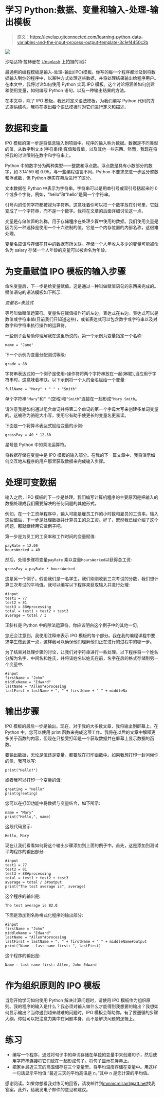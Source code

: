 # 学习 Python:数据、变量和输入-处理-输出模板

> 原文：<https://levelup.gitconnected.com/learning-python-data-variables-and-the-input-process-output-template-3c1ef4450c2b>

![](img/94856e1de8b7dca8f7870ec0a8a84b01.png)

沙哈达特·拉赫曼在 [Unsplash](https://unsplash.com?utm_source=medium&utm_medium=referral) 上拍摄的照片

最通用的编程模板是输入-处理-输出(IPO)模板。你写的每一个程序都涉及到将数据输入到你的程序中，以某种方式处理这些数据，并将处理结果输出给程序用户。在本文中，我将讨论如何使用 Python 实现 IPO 模板。这个讨论将涵盖如何创建和使用变量，如何编写 Python 语句，以及一种输出结果的方法。

在本文中，除了 IPO 模板，我还将定义语法模板，为我们编写 Python 代码的方式提供结构。我将在提出每个语法模板时对它们进行定义和描述。

# 数据和变量

IPO 模板的第一步是将信息输入到项目中。程序的输入称为数据。数据是不同类型的值，从数字到文本(字符串)到真值和假值，以及其他一些东西。然而，我现在将把我的讨论限制在数字和字符串上。

Python 中的数字分为两种类型——整数和浮点数。浮点数是具有小数部分的数字，如 3.14159 和 0.95。与一些编程语言不同，Python 不要求您进一步区分整数和浮点数，但 Python 确实在幕后进行了区分。

文本数据在 Python 中表示为字符串。字符串可以是用单引号或双引号括起来的 0 个或多个字符。例如，“hello”和“hello”是同一个字符串。

引号内的任何字符都被视为字符串。这意味着你可以把一个数字放在引号里，它就变成了一个字符串，而不是一个数字。我将在文章的后面详细讨论这一点。

变量是存储位置的名称，用于存储程序在处理步骤中使用的数据。我们使用变量是因为另一种选择是使用一个十六进制的值，它是一个内存位置的内部名称，这很难处理。

变量名应该与存储在其中的数据有所关联。存储一个人年收入多少的变量可能被命名为 salary 存储一个人年龄的变量可以被命名为年龄。

# 为变量赋值 IPO 模板的输入步骤

命名变量后，下一步是给变量赋值。这是通过一种叫做赋值语句的东西来完成的。赋值语句的语法模板如下所示:

*变量名=表达式*

等号叫做赋值运算符。变量名在赋值操作符的左边，表达式在右边。表达式可以是数值或字符串值(目前我们只知道这些)，或者表达式可以包含数字或字符串以及对数字和字符串执行操作的运算符。

一些例子会帮助你理解我在这里所说的。第一个示例为变量指定一个名称:

```
name = "Jane"
```

下一个示例为变量分配测试等级:

```
grade = 88
```

字符串表达式的一个例子是使用`+`操作符将两个字符串放在一起(串联),当应用于字符串时，这意味着串联。以下示例将一个人的全名赋给一个变量:

```
fullName = "Mary" + " " + "Smith"
```

单个字符串`“Mary”`和`“ “`(空格)和`“Smith”`连接在一起形成`“Mary Smith`。

请注意我是如何通过组合单词并将第二个单词的第一个字母大写来创建多单词变量的。这被称为骆驼大小写，使用它有助于使更长的变量名更易读。

下面是一个将算术表达式赋给变量的示例:

```
grossPay = 40 * 12.50
```

星号是 Python 中的乘法运算符。

将数据存储在变量中是 IPO 模板的输入部分。在我的下一篇文章中，我将演示如何交互地从程序的用户那里获取数据来完成输入步骤。

# 处理可变数据

输入之后，IPO 模板的下一步是处理。我们编写计算机程序的主要原因是把输入的数据处理成我们需要解决的任何问题的其他形式。

例如，在一个工资单程序中，输入可能是雇员工作的小时数和雇员的工资率。输入这些值后，下一步是处理数据并计算员工的总工资。好了，既然我已经介绍了这个问题，那就继续用它做例子吧。

第一步是为员工的工资率和工作时间的变量赋值:

```
payRate = 12.00
hoursWorked = 40
```

然后，处理步骤将变量`payRate` 乘以变量`hoursWorked`以获得总工资:

```
grossPay = payRate * hoursWorked
```

这是另一个例子。假设我们是一名学生，我们刚刚收到三次考试的分数，我们想计算三次考试的平均值。我可以编写以下程序来获取输入并进行处理:

```
#input
test1 = 77
test2 = 81
test3 = 88#processing
total = test1 + test2 + test3
average = total / 3
```

正斜杠是 Python 中的除法运算符。你应该明白这个例子中的其他一切。

您还会注意到，我使用注释来表示 IPO 模板的每个部分。我在我的编程课程中要求学生做到这一点，这样我可以确保他们理解他们正在进行的过程中的哪一步。

为了结束对处理步骤的讨论，让我们对字符串进行一些处理。以下程序将一个姓名分解为名字、中间名和姓氏，并将该姓名以姓氏在前，名字在后的格式存储到另一个变量中:

```
#input
firstName = "John"
middleName = "Edward"
lastName = "Allen"#procesing
lastFirst = lastName + ", " + firstName + " " + middleNa
```

# 输出步骤

IPO 模板的最后一步是输出。现在，对于我的大多数文章，我将输出到屏幕上。在 Python 中，您可以使用 print 函数来完成这项工作。我将在以后的文章中解释更多关于函数的内容，但现在只接受打印是一个获取数据并在屏幕上显示数据的函数。

要输出数据，无论是值还是变量，都要放在打印函数中。如果我想打印一封问候你的信，我可以写:

```
print("Hello!")
```

或者我可以打印一个变量的值:

```
greeting = "Hello"
print(greeting)
```

您可以在打印功能中将数据与变量结合，如下所示:

```
name = "Mary"
print("Hello,", name)
```

这段代码显示:

```
Hello, Mary
```

现在让我们看看如何将这个输出步骤添加到上面的例子中。首先，这是添加到测试平均程序的输出部分:

```
#input
test1 = 77
test2 = 81
test3 = 88#processing
total = test1 + test2 + test3
average = total / 3#output
print("The test average is", average)
```

这个程序的输出是:

```
The test average is 82.0
```

下面是添加到名称格式化程序的输出部分:

```
#input
firstName = "John"
middleName = "Edward"
lastName = "Allen"#procesing
lastFirst = lastName + ", " + firstName + " " + middleName#output
print("Name – last name first: ", lastFirst)
```

这个程序的输出是:

```
Name – last name first: Allen, John Edward
```

# 作为组织原则的 IPO 模板

当您开始学习如何使用 Python 解决计算问题时，请使用 IPO 模板作为组织原则。我的程序的输入是什么？我必须对输入做什么才能得到我想要的输出？我想如何显示输出？当你遇到越来越难的问题时，IPO 模板会帮助你。有了要遵循的步骤大纲，你就可以把注意力集中在问题本身，而不是解决问题的逻辑上。

# 练习

*   编写一个程序，通过将句子中的单词存储在单独的变量中来创建句子，然后使用字符串连接将它们放在一起形成句子。将句子显示在屏幕上。
*   把家乡最近三天的高温储存在三个变量里。将平均温度存储在变量中。用这样一句话显示平均值:“最近三天的平均高温是 n。”其中 n 是您计算的平均值。

感谢阅读。如果你想看我对练习的回答，请发邮件到[mmmcmillan1@att.net](mailto:mmmcmillan1@att.net)找我答案。此外，给我发电子邮件的意见和建议。